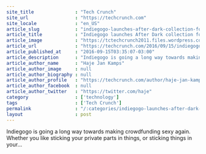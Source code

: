 ```yaml
---
site_title               : "Tech Crunch"
site_url                 : "https://techcrunch.com"
site_locale              : "en_US"
article_slug             : "indiegogo-launches-after-dark-collection-for-saucy-crowdfunding-campaigns"
article_title            : "Indiegogo launches After Dark collection for saucy crowdfunding campaigns"
article_image            : "https://tctechcrunch2011.files.wordpress.com/2016/09/screen-shot-2016-09-14-at-10-02-49-am1.png?w=764&h=400&crop=1"
article_url              : "https://techcrunch.com/2016/09/15/indiegogo-after-dark/"
article_published_at     : "2016-09-15T03:35:07-03:00"
article_description      : "Indiegogo is going a long way towards making crowdfunding sexy again. Whether you like sticking your private parts in things, or sticking things in your..."
article_author_name      : "Haje Jan Kamps"
article_author_image     : null
article_author_biography : null
article_author_profile   : "https://techcrunch.com/author/haje-jan-kamps/"
article_author_facebook  : null
article_author_twitter   : "https://twitter.com/haje"
category                 : ['technology']
tags                     : ['Tech Crunch']
permalink                : "/:categories/indiegogo-launches-after-dark-collection-for-saucy-crowdfunding-campaigns/"
layout                   : post
---
```


Indiegogo is going a long way towards making crowdfunding sexy again. Whether you like sticking your private parts in things, or sticking things in your...
